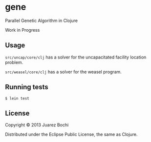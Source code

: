 # gene

Parallel Genetic Algorithm in Clojure

Work in Progress

## Usage

`src/uncap/core/clj` has a solver for the uncapacitated facility location problem.

`src/weasel/core/clj` has a solver for the weasel program.

## Running tests

    $ lein test

## License

Copyright © 2013 Juarez Bochi

Distributed under the Eclipse Public License, the same as Clojure.
